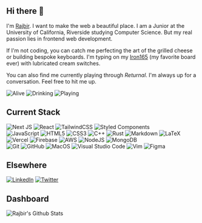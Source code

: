 ## Hi there 👋

I'm [Rajbir](https://rajbirjohar.com). I want to make the web a beautiful place. I am a Junior at the University of California, Riverside studying Computer Science. But my real passion lies in frontend web development. 

If I'm not coding, you can catch me perfecting the art of the grilled cheese or building bespoke keyboards. I'm typing on my [Iron165](https://smithrune.com) (my favorite board ever) with lubricated cream switches. 

You can also find me currently playing through *Returnal*. I'm always up for a conversation. Feel free to hit me up.

<img alt="Alive" src="https://img.shields.io/badge/Alive-Yes-green?&style=for-the-badge&" /> <img alt="Drinking" src="https://img.shields.io/badge/Drinking-Coffee-red?&style=for-the-badge&" /> <img alt="Playing" src="https://img.shields.io/badge/Playing-Jazz-blueviolet?&style=for-the-badge&" />


## Current Stack


  
 <img alt="Next JS" src="https://img.shields.io/badge/nextjs-%23000000.svg?&style=for-the-badge&logo=next.js&logoColor=white"/> <img alt="React" src="https://img.shields.io/badge/react-%2320232a.svg?&style=for-the-badge&logo=react&logoColor=%2361DAFB"/> <img alt="TailwindCSS" src="https://img.shields.io/badge/tailwindcss-%2338B2AC.svg?&style=for-the-badge&logo=tailwind-css&logoColor=white"/> <img alt="Styled Components" src="https://img.shields.io/badge/styled--components-DB7093?style=for-the-badge&logo=styled-components&logoColor=white"/>  
 <img alt="JavaScript" src="https://img.shields.io/badge/javascript-%23323330.svg?&style=for-the-badge&logo=javascript&logoColor=%23F7DF1E"/> <img alt="HTML5" src="https://img.shields.io/badge/html5-%23E34F26.svg?&style=for-the-badge&logo=html5&logoColor=white"/> <img alt="CSS3" src="https://img.shields.io/badge/css3-%231572B6.svg?&style=for-the-badge&logo=css3&logoColor=white"/> <img alt="C++" src="https://img.shields.io/badge/c++-%2300599C.svg?&style=for-the-badge&logo=c%2B%2B&ogoColor=white"/> <img alt="Rust" src="https://img.shields.io/badge/rust-%23000000.svg?&style=for-the-badge&logo=rust&logoColor=white"/> <img alt="Markdown" src="https://img.shields.io/badge/markdown-%23000000.svg?&style=for-the-badge&logo=markdown&logoColor=white"/> <img alt="LaTeX" src="https://img.shields.io/badge/latex-%23008080.svg?&style=for-the-badge&logo=latex&logoColor=white"/>  
 <img alt="Vercel" src="https://img.shields.io/badge/vercel-%23000000.svg?&style=for-the-badge&logo=vercel&logoColor=white"/> <img alt="Firebase" src="https://img.shields.io/badge/firebase-%23039BE5.svg?&style=for-the-badge&logo=firebase"/> <img alt="AWS" src="https://img.shields.io/badge/AWS%20-%23FF9900.svg?&style=for-the-badge&logo=amazon-aws&logoColor=white"/> <img alt="NodeJS" src="https://img.shields.io/badge/node.js-%2343853D.svg?&style=for-the-badge&logo=node.js&logoColor=white"/> <img alt="MongoDB" src ="https://img.shields.io/badge/MongoDB-%234ea94b.svg?&style=for-the-badge&logo=mongodb&logoColor=white"/>  
 <img alt="Git" src="https://img.shields.io/badge/git%20-%23F05033.svg?&style=for-the-badge&logo=git&logoColor=white"/> <img alt="GitHub" src="https://img.shields.io/badge/GithHub%20-%23121011.svg?&style=for-the-badge&logo=github&logoColor=white"/> <img alt="MacOS" src="https://img.shields.io/badge/-MacOS-000?&style=for-the-badge&logo=Apple&logoColor=white"/> <img alt="Visual Studio Code" src="https://img.shields.io/badge/VS_Code-0078d7.svg?&style=for-the-badge&logo=visual-studio-code&logoColor=white"/> <img alt="Vim" src="https://img.shields.io/badge/VIM-%2311AB00.svg?&style=for-the-badge&logo=vim&logoColor=white"/> <img alt="Figma" src="https://img.shields.io/badge/figma-%23F24E1E.svg?&style=for-the-badge&logo=figma&logoColor=white"/>



## Elsewhere
  
[<img alt="LinkedIn" src="https://img.shields.io/badge/linkedin-%230077B5.svg?&style=for-the-badge&logo=linkedin&logoColor=white"/>](https://www.linkedin.com/in/rajbirjohar/)
[<img alt="Twitter" src="https://img.shields.io/badge/@RajbirJohar-%231DA1F2.svg?&style=for-the-badge&logo=Twitter&logoColor=white"/>](https://twitter.com/RajbirJohar)

## Dashboard
![Rajbir's Github Stats](https://github-readme-stats.vercel.app/api?username=r-jo&theme=nord&show_icons=true)
